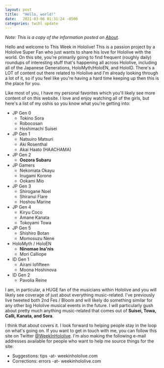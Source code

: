 ```yaml
---
layout: post
title:  "Hello, world!"
date:   2021-03-06 01:31:24 -0500
categories: twihl update
---
```

*Note: This is a copy of the information posted on [About](/about).*

Hello and welcome to This Week in Hololive! This is a passion project by a
Hololive Super Fan who just wants to share his love for Hololive with the world.
On this site, you're primarily going to find frequent (roughly daily) roundups
of interesting stuff that's happening all across Hololive, including all of the
Japanese Generations, HoloMyth/HoloEN, and HoloID. There's a LOT of content out
there related to Hololive and I'm already looking through a lot of it, so if you
feel like you're having a hard time keeping up then this is the place for you.

Like most of you, I have my personal favorites which you'll likely see more
content of on this website. I love and enjoy watching all of the girls, but
here's a list of my oshis so you know what you're getting into:

* JP Gen 0
    * Tokino Sora
    * Robocosan
    * Hoshimachi Suisei
* JP Gen 1
    * Natsuiro Matsuri
    * Aki Rosenthal
    * Akai Haato (HAACHAMA)
* JP Gen 2
    * **Oozora Subaru**
* JP Gamers
    * Nekomata Okayu
    * Inugami Korone
    * Ookami Mio
* JP Gen 3
    * Shirogane Noel
    * Shiranui Flare
    * Hoshou Marine
* JP Gen 4
    * Kiryu Coco
    * Amane Kanata
    * Tokoyami Towa
* JP Gen 5
    * Shishiro Botan
    * Momosuzu Nene
* HoloMyth / HoloEN
    * **Ninomae Ina'nis**
    * Mori Calliope
* ID Gen 1
    * Airani Iofifteen
    * Moona Hoshinova
* ID Gen 2
    * Pavolia Reine

I am, in particular, a HUGE fan of the musicians within Hololive and you will
likely see coverage of just about everything music-related. I've previously
live tweeted both 2nd Fes / Bloom and will likely do something similar for any
other big Hololive musical events in the future. I will particularly gush about
pretty much anything music-related that comes out of **Suisei, Towa, Calli,
Kanata, and Sora**.

I think that about covers it. I look forward to helping people stay in the loop
on what's going on. If you want to get in touch with me, you can follow this
site on Twitter [@WeekInHololive](https://twitter.com/WeekInHololive). I'm also
making the following e-mail addresses available for people who want to help me
source things for the site:

* Suggestions: tips -at- weekinhololive.com
* Corrections: errors -at- weekinhololive.com